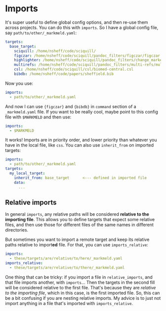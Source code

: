 # Imports

It's super useful to define global config options, and then re-use them across projects. You can do this with `imports`. So I have a global config file, say `path/to/other/_markmeld.yaml`:

```yaml
targets:
  base_target:
    sciquill: /home/nsheff/code/sciquill/
    figczar: /home/nsheff/code/sciquill/pandoc_filters/figczar/figczar.lua
    highlighter: /home/nsheff/code/sciquill/pandoc_filters/change_marker/change_marker.lua
    multirefs: /home/nsheff/code/sciquill/pandoc_filters/multi-refs/multi-refs.lua
    csl: /home/nsheff/code/sciquill/csl/biomed-central.csl
    bibdb: /home/nsheff/code/papers/sheffield.bib
```

Now you use:
```yaml
imports:
  - path/to/other/_markmeld.yaml
```

And now I can use `{figczar}` and `{bibdb}` in `command` section of a `_markmeld.yaml` file. If you want to be really cool, maybe point to this config file with `$MARKMELD` and then use:

```yaml
imports:
  - $MARKMELD
```

It works! Imports are in priority order, and lower priority than whatever you have in the local file, like `css`.  You can also use `inherit_from` on imported targets:

```yaml
imports:
  - path/to/other/_markmeld.yaml
targets:
  my_local_target:
    inherit_from: base_target      <--- defined in imported file
    data:
      ...
```



## Relative imports

In general `imports`, any relative paths will be considered **relative to the importing file**. This allows you to define targets that expect some relative files, and then use those for different files of the same names in different directories.

But sometimes you want to import a remote target and keep its relative paths relative to import**ed** file. For that, you can use `imports_relative`:

```yaml
imports:
  - these/targets/are/relative/to/here/_markmeld.yaml
imports_relative:
  - these/targets/are/relative/to/there/_markmeld.yaml
```

One thing that can be tricky: if you import a file in `relative_imports`, and that file imports another, with `imports`... Then the targets in the second fill will be considered relative to the first file. That's because they are *relative to the importing file*, which in this case, is the first imported file. So, this can be a bit confusing if you are nesting relative imports. My advice is to just not import anything in a file that's imported with `imports_relative`.

